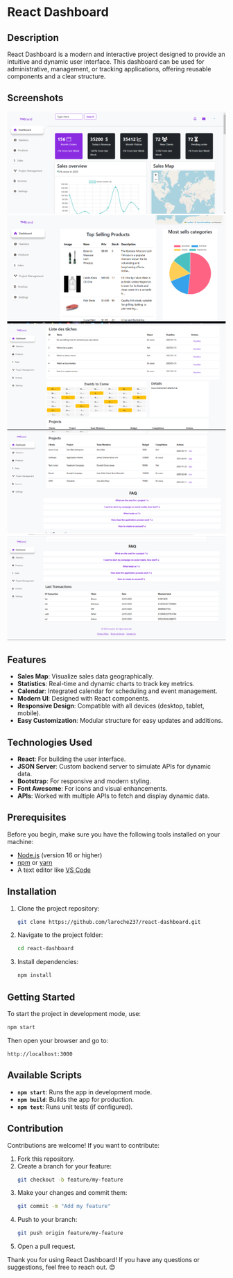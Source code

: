 # React Dashboard

## Description
React Dashboard is a modern and interactive project designed to provide an intuitive and dynamic user interface. This dashboard can be used for administrative, management, or tracking applications, offering reusable components and a clear structure.

## Screenshots

![l'application dashboard](src/img/dashboard-1.PNG)  
![dashboard 1](src/img/dashboard-2.PNG) 
![dashboard 2](src/img/dashboard-3.PNG) 
![dashboard 3](src/img/dashboard-4.PNG) 
![dashboard 4](src/img/dashboard-5.PNG) 

## Features
- **Sales Map**: Visualize sales data geographically.
- **Statistics**: Real-time and dynamic charts to track key metrics.
- **Calendar**: Integrated calendar for scheduling and event management.
- **Modern UI**: Designed with React components.
- **Responsive Design**: Compatible with all devices (desktop, tablet, mobile).
- **Easy Customization**: Modular structure for easy updates and additions.

## Technologies Used
- **React**: For building the user interface.
- **JSON Server**: Custom backend server to simulate APIs for dynamic data.
- **Bootstrap**: For responsive and modern styling.
- **Font Awesome**: For icons and visual enhancements.
- **APIs**: Worked with multiple APIs to fetch and display dynamic data.

## Prerequisites
Before you begin, make sure you have the following tools installed on your machine:

- [Node.js](https://nodejs.org/) (version 16 or higher)
- [npm](https://www.npmjs.com/) or [yarn](https://yarnpkg.com/)
- A text editor like [VS Code](https://code.visualstudio.com/)

## Installation
1. Clone the project repository:
   ```bash
   git clone https://github.com/laroche237/react-dashboard.git
   ```

2. Navigate to the project folder:
   ```bash
   cd react-dashboard
   ```

3. Install dependencies:
   ```bash
   npm install
   ```

## Getting Started
To start the project in development mode, use:
```bash
npm start
```
Then open your browser and go to:
```
http://localhost:3000
```

## Available Scripts
- **`npm start`**: Runs the app in development mode.
- **`npm build`**: Builds the app for production.
- **`npm test`**: Runs unit tests (if configured).


## Contribution
Contributions are welcome! If you want to contribute:
1. Fork this repository.
2. Create a branch for your feature:
   ```bash
   git checkout -b feature/my-feature
   ```
3. Make your changes and commit them:
   ```bash
   git commit -m "Add my feature"
   ```
4. Push to your branch:
   ```bash
   git push origin feature/my-feature
   ```
5. Open a pull request.

Thank you for using React Dashboard! If you have any questions or suggestions, feel free to reach out. 😊